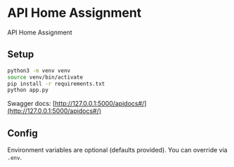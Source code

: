 # API Home Assignment
API Home Assignment

## Setup

```bash
python3 -m venv venv
source venv/bin/activate
pip install -r requirements.txt
python app.py
```

Swagger docs: [http://127.0.0.1:5000/apidocs#/](http://127.0.0.1:5000/apidocs#/)


## Config

Environment variables are optional (defaults provided). You can override via `.env`.